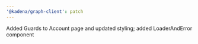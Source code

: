 ```yaml
---
'@kadena/graph-client': patch
---
```


Added Guards to Account page and updated styling; added LoaderAndError component 
